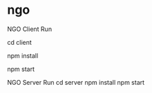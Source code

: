 # ngo
NGO Client Run

cd client

npm install

npm start

NGO Server Run
cd server
npm install
npm start
